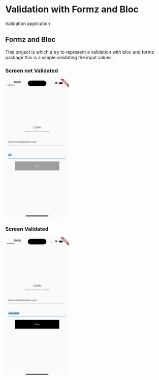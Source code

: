 #  Validation with Formz and Bloc

 Validation application

## Formz and Bloc
This project is which a try to represent a validation with bloc and formz package
this is a simple validating the input values.

### Screen not Validated 
<img src ="https://github.com/MarioCarlosChita/Form_Validation_With_Bloc/blob/main/assets/not_validated.png" width = "200"> 

### Screen Validated 
<img src ="https://github.com/MarioCarlosChita/Form_Validation_With_Bloc/blob/main/assets/validated.png" width = "200">

